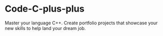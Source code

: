 # Code-C-plus-plus
 Master your language C++. Create portfolio projects that showcase your new skills to help land your dream job.
